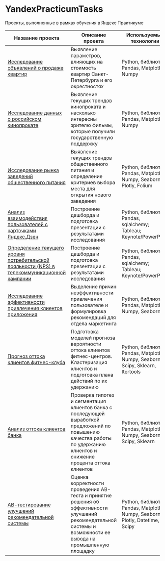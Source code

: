 # YandexPracticumTasks
Проекты, выполненные в рамках обучения в Яндекс Практикуме 

| Название проекта | Описание проекта | Используемые технологии 
| --- | --- | --- |
| [Исследование объявлений о продаже квартир](https://github.com/NataliaSolntseva/YandexPracticumTasks/tree/main/Real%20estate%20market%20research) | Выявление параметров, влияющих на стоимость квартир Санкт-Петербурга и его окрестностях | Python, библиотеки Pandas, Matplotlib, Numpy |
| [Исследование данных о российском кинопрокате](https://github.com/NataliaSolntseva/YandexPracticumTasks/tree/0f0d06e1abaf4c123529db9407c95649a718ca6f/RF%20Cinema%20Research) | Выявление текущих трендов кинопроката и насколько интересны зрителю фильмы, которые получили государственную поддержку | Python, библиотеки Pandas, Matplotlib, Numpy |
| [Исследование рынка заведений общественного питания](https://github.com/NataliaSolntseva/YandexPracticumTasks/tree/809e398cba38e08fe4fa39bca803b7436bc5785d/Catering%20market%20research)| Выявление текущих трендов общественного питания и определение критериев выбора места для открытия нового заведения | Python, библиотеки Pandas, Matplotlib, Numpy, Seaborn, Plotly, Folium |
| [Анализ взаимодействия пользователей с карточками Яндекс.Дзен](https://github.com/NataliaSolntseva/YandexPracticumTasks/tree/2056747d196aae4199b209c64ca7149a259da56b/Yandex%20Gen%20Research) | Построение дашборда и подготовка презентации с результатами исследования | Python, библиотеки Pandas, sqlalchemy; Tableau; Keynote/PowerPoint |
| [Определение текущего уровня потребительской лояльности (NPS) в телекоммуникационной кампании](https://github.com/NataliaSolntseva/YandexPracticumTasks/tree/073fd05c993dcd22c709a17fd24df1268ac12fa9/NPS%20Telecom%20Research) | Построение дашборда и подготовка презентации с результатами исследования | Python, библиотеки Pandas, sqlalchemy; Tableau; Keynote/PowerPoint |
| [Исследование эффективности привлечения клиентов приложения](https://github.com/NataliaSolntseva/YandexPracticumTasks/tree/3a8f512bea9b7d2c54616d35e05af12fccd902b6/Attraction%20Eff%20Research) | Выделение причин неэффективности привлечения пользователе и формулировка рекомендаций для отдела маркетинга | Python, библиотеки Pandas, Matplotlib, Numpy, Seaborn |
| [Прогноз оттока клиентов фитнес-клуба](https://github.com/NataliaSolntseva/YandexPracticumTasks/tree/32a17505b4610e2de263cc1c32d114f1e842e41b/Fitness%20club%20customer%20churn%20forecast) | Подготовка моделей прогноза вероятности оттока клиентов фитнес-центров. Кластеризация клиентов и подготовка плана действий по их удержанию | Python, библиотеки Pandas, Matplotlib, Numpy, Seaborn, Scipy, Sklearn, Itertools |
| [Анализ оттока клиентов банка](https://github.com/NataliaSolntseva/YandexPracticumTasks/tree/489a1c3a830e742e5dbfe0dbe76277f089f9fd43/Analysis%20of%20bank%20customer%20churn) | Проверка гипотез и сегментация клиентов банка с последующей выработкой предложений по повышению качества работы по удержанию клиентов и снижение процента оттока клиентов | Python, библиотеки Pandas, Matplotlib, Numpy, Seaborn, Scipy, Sklearn |
| [АВ-тестирование улучшений рекомендательной системы](https://github.com/NataliaSolntseva/YandexPracticumTasks/tree/b0cbc8f4f86004fddaf2e3df715e5e6aef664e34/AB%20test%20rec%20system%20improve) | Оценка корректности проведения АВ-теста и принятие решения об эффективности улучшений рекомендательной системы и возможности ее вывода на промышленную площадку | Python, библиотеки Pandas, Matplotlib, Numpy, Seaborn, Plotly, Datetime, Scipy |
